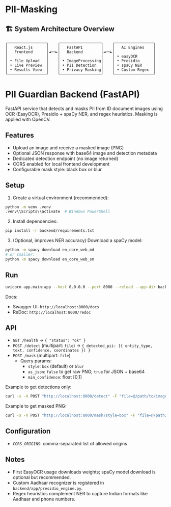 # PII-Masking





## 🏗️ System Architecture Overview

```
┌─────────────────┐    ┌──────────────────┐    ┌─────────────────┐
│   React.js      │    │   FastAPI        │    │   AI Engines    │
│   Frontend      │◄──►│   Backend        │◄──►│                 │
│                 │    │                  │    │ • easyOCR       │
│ • File Upload   │    │ • ImageProcessing│    │ • Presidio      │
│ • Live Preview  │    │ • PII Detection  │    │ • spaCy NER     │
│ • Results View  │    │ • Privacy Masking│    │ • Custom Regex  │
└─────────────────┘    └──────────────────┘    └─────────────────┘
```


# PII Guardian Backend (FastAPI)

FastAPI service that detects and masks PII from ID document images using OCR (EasyOCR), Presidio + spaCy NER, and regex heuristics. Masking is applied with OpenCV.

## Features
- Upload an image and receive a masked image (PNG)
- Optional JSON response with base64 image and detection metadata
- Dedicated detection endpoint (no image returned)
- CORS enabled for local frontend development
- Configurable mask style: black box or blur

## Setup

1. Create a virtual environment (recommended):
```bash
python -m venv .venv
.venv\\Scripts\\activate  # Windows PowerShell
```

2. Install dependencies:
```bash
pip install -r backend/requirements.txt
```

3. (Optional, improves NER accuracy) Download a spaCy model:
```bash
python -m spacy download en_core_web_md
# or smaller:
python -m spacy download en_core_web_sm
```

## Run
```bash
uvicorn app.main:app --host 0.0.0.0 --port 8000 --reload --app-dir backend
```

Docs:
- Swagger UI: `http://localhost:8000/docs`
- ReDoc: `http://localhost:8000/redoc`

## API

- `GET /health` → `{ "status": "ok" }`
- `POST /detect` (multipart: `file`) → `{ detected_pii: [{ entity_type, text, confidence, coordinates }] }`
- `POST /mask` (multipart: `file`)
  - Query params:
    - `style`: `box` (default) or `blur`
    - `as_json`: `false` to get raw PNG; `true` for JSON + base64
    - `min_confidence`: float [0,1]

Example to get detections only:
```bash
curl -s -X POST "http://localhost:8000/detect" -F "file=@/path/to/image.jpg" | jq .detected_pii
```

Example to get masked PNG:
```bash
curl -s -X POST "http://localhost:8000/mask?style=box" -F "file=@/path/to/image.jpg" --output masked.png
```

## Configuration
- `CORS_ORIGINS`: comma-separated list of allowed origins

## Notes
- First EasyOCR usage downloads weights; spaCy model download is optional but recommended.
- Custom Aadhaar recognizer is registered in `backend/app/presidio_engine.py`.
- Regex heuristics complement NER to capture Indian formats like Aadhaar and phone numbers. 